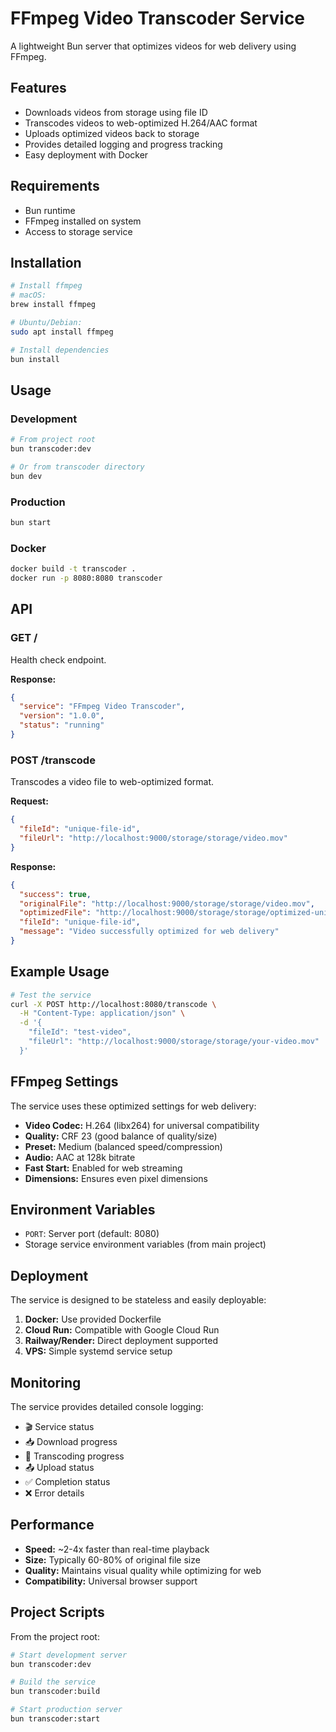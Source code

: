 # FFmpeg Video Transcoder Service

A lightweight Bun server that optimizes videos for web delivery using FFmpeg.

## Features

- Downloads videos from storage using file ID
- Transcodes videos to web-optimized H.264/AAC format
- Uploads optimized videos back to storage
- Provides detailed logging and progress tracking
- Easy deployment with Docker

## Requirements

- Bun runtime
- FFmpeg installed on system
- Access to storage service

## Installation

```bash
# Install ffmpeg
# macOS:
brew install ffmpeg

# Ubuntu/Debian:
sudo apt install ffmpeg

# Install dependencies
bun install
```

## Usage

### Development
```bash
# From project root
bun transcoder:dev

# Or from transcoder directory
bun dev
```

### Production
```bash
bun start
```

### Docker
```bash
docker build -t transcoder .
docker run -p 8080:8080 transcoder
```

## API

### GET /

Health check endpoint.

**Response:**
```json
{
  "service": "FFmpeg Video Transcoder",
  "version": "1.0.0",
  "status": "running"
}
```

### POST /transcode

Transcodes a video file to web-optimized format.

**Request:**
```json
{
  "fileId": "unique-file-id",
  "fileUrl": "http://localhost:9000/storage/storage/video.mov"
}
```

**Response:**
```json
{
  "success": true,
  "originalFile": "http://localhost:9000/storage/storage/video.mov",
  "optimizedFile": "http://localhost:9000/storage/storage/optimized-unique-file-id.mp4",
  "fileId": "unique-file-id",
  "message": "Video successfully optimized for web delivery"
}
```

## Example Usage

```bash
# Test the service
curl -X POST http://localhost:8080/transcode \
  -H "Content-Type: application/json" \
  -d '{
    "fileId": "test-video",
    "fileUrl": "http://localhost:9000/storage/storage/your-video.mov"
  }'
```

## FFmpeg Settings

The service uses these optimized settings for web delivery:

- **Video Codec:** H.264 (libx264) for universal compatibility
- **Quality:** CRF 23 (good balance of quality/size)
- **Preset:** Medium (balanced speed/compression)
- **Audio:** AAC at 128k bitrate
- **Fast Start:** Enabled for web streaming
- **Dimensions:** Ensures even pixel dimensions

## Environment Variables

- `PORT`: Server port (default: 8080)
- Storage service environment variables (from main project)

## Deployment

The service is designed to be stateless and easily deployable:

1. **Docker:** Use provided Dockerfile
2. **Cloud Run:** Compatible with Google Cloud Run
3. **Railway/Render:** Direct deployment supported
4. **VPS:** Simple systemd service setup

## Monitoring

The service provides detailed console logging:

- 🎬 Service status
- 📥 Download progress
- 🔄 Transcoding progress
- 📤 Upload status
- ✅ Completion status
- ❌ Error details

## Performance

- **Speed:** ~2-4x faster than real-time playback
- **Size:** Typically 60-80% of original file size
- **Quality:** Maintains visual quality while optimizing for web
- **Compatibility:** Universal browser support

## Project Scripts

From the project root:

```bash
# Start development server
bun transcoder:dev

# Build the service
bun transcoder:build

# Start production server
bun transcoder:start
``` 
